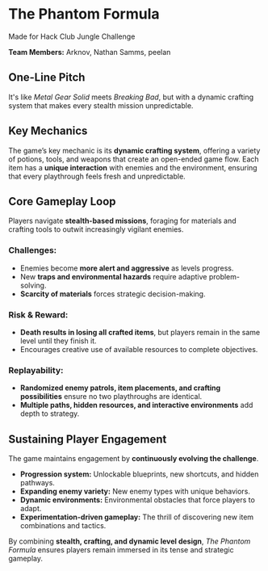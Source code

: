 
# The Phantom Formula

Made for Hack Club Jungle Challenge

**Team Members:** Arknov, Nathan Samms, peelan

## One-Line Pitch
It's like *Metal Gear Solid* meets *Breaking Bad*, but with a dynamic crafting system that makes every stealth mission unpredictable.

## Key Mechanics
The game’s key mechanic is its **dynamic crafting system**, offering a variety of potions, tools, and weapons that create an open-ended game flow. Each item has a **unique interaction** with enemies and the environment, ensuring that every playthrough feels fresh and unpredictable.

## Core Gameplay Loop
Players navigate **stealth-based missions**, foraging for materials and crafting tools to outwit increasingly vigilant enemies. 

### Challenges:
- Enemies become **more alert and aggressive** as levels progress.
- New **traps and environmental hazards** require adaptive problem-solving.
- **Scarcity of materials** forces strategic decision-making.

### Risk & Reward:
- **Death results in losing all crafted items**, but players remain in the same level until they finish it.
- Encourages creative use of available resources to complete objectives.

### Replayability:
- **Randomized enemy patrols, item placements, and crafting possibilities** ensure no two playthroughs are identical.
- **Multiple paths, hidden resources, and interactive environments** add depth to strategy.

## Sustaining Player Engagement
The game maintains engagement by **continuously evolving the challenge**. 

- **Progression system:** Unlockable blueprints, new shortcuts, and hidden pathways.
- **Expanding enemy variety:** New enemy types with unique behaviors.
- **Dynamic environments:** Environmental obstacles that force players to adapt.
- **Experimentation-driven gameplay:** The thrill of discovering new item combinations and tactics.

By combining **stealth, crafting, and dynamic level design**, *The Phantom Formula* ensures players remain immersed in its tense and strategic gameplay.
